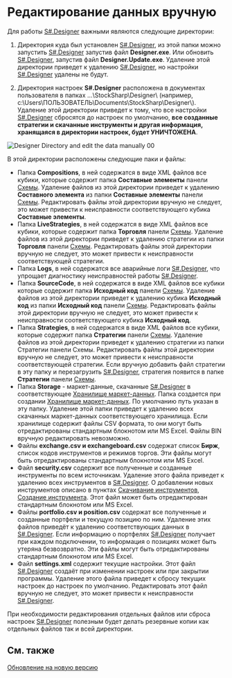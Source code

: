 # Редактирование данных вручную

Для работы [S\#.Designer](Designer.md) важными являются следующие директории:

1. Директория куда был установлен [S\#.Designer](Designer.md), из этой папки можно запустить [S\#.Designer](Designer.md) запустив файл **Designer.exe**. Или обновить [S\#.Designer](Designer.md), запустив файл **Designer.Update.exe**. Удаление этой директории приведет к удалению [S\#.Designer](Designer.md), но настройки [S\#.Designer](Designer.md) удалены не будут.

2. Директория настроек **S\#.Designer** расположена в документах пользователя в папках …\\StockSharp\\Designer\\ (например, c:\\Users\\ПОЛЬЗОВАТЕЛЬ\\Documents\\StockSharp\\Designer\\). Удаление этой директории приведет к тому, что все настройки [S\#.Designer](Designer.md) сбросятся до настроек по умолчанию, **все созданные стратегии и скачанные инструменты и другая информация, хранящаяся в директории настроек, будет УНИЧТОЖЕНА**.

![Designer Directory and edit the data manually 00](~/images/Designer_Directory_and_edit_data_manually_00.png)

В этой директории расположены следующие паки и файлы:

- Папка **Compositions**, в ней содержатся в виде XML файлов все кубики, которые содержит папка **Составные элементы** панели [Схемы](Designer_Panel_Schemas.md). Удаление файлов из этой директории приведет к удалению **Составного элемента** из папки **Составные элементы** панели [Схемы](Designer_Panel_Schemas.md). Редактировать файлы этой директории вручную не следует, это может привести к неисправности соответствующего кубика **Составные элементы**.
- Папка **LiveStrategies**, в ней содержатся в виде XML файлов все кубики, которые содержит папка **Торговля** панели [Схемы](Designer_Panel_Schemas.md). Удаление файлов из этой директории приведет к удалению стратегии из папки **Торговля** панели [Схемы](Designer_Panel_Schemas.md). Редактировать файлы этой директории вручную не следует, это может привести к неисправности соответствующей стратегии.
- Папка **Logs**, в ней содержатся все аварийные логи [S\#.Designer](Designer.md), что упрощает диагностику неисправностей работы [S\#.Designer](Designer.md).
- Папка **SourceCode**, в ней содержатся в виде XML файлов все кубики которые содержит папка **Исходный код** панели [Схемы](Designer_Panel_Schemas.md). Удаление файлов из этой директории приведет к удалению кубика **Исходный код** из папки **Исходный код** панели [Схемы](Designer_Panel_Schemas.md). Редактировать файлы этой директории вручную не следует, это может привести к неисправности соответствующего кубика **Исходный код**.
- Папка **Strategies**, в ней содержатся в виде XML файлов все кубики, которые содержит папка **Стратегии** панели [Схемы](Designer_Panel_Schemas.md). Удаление файлов из этой директории приведет к удалению стратегии из папки Стратегии панели Схемы. Редактировать файлы этой директории вручную не следует, это может привести к неисправности соответствующей стратегии. Если вручную добавить файл стратегии в эту папку и перезагрузить [S\#.Designer](Designer.md), стратегия появится в папке **Стратегии** панели [Схемы](Designer_Panel_Schemas.md).
- Папка **Storage** \- маркет\-данные, скачанные [S\#.Designer](Designer.md) в соответствующее [Хранилище маркет\-данных](Designer_Repository_of_historical_data.md). Папка создается при создании [Хранилище маркет\-данных](Designer_Repository_of_historical_data.md). По умолчанию путь указан в эту папку. Удаление этой папки приведет к удалению всех скачанных маркет\-данных соответствующего хранилища. Если хранилище содержит файлы CSV формата, то они могут быть отредактированы стандартным блокнотом или MS Excel. Файлы BIN вручную редактировать невозможно.
- Файлы **exchange.csv и exchangeboard.csv** содержат список **Бирж**, список кодов инструментов и режимов торгов. Эти файлы могут быть отредактированы стандартным блокнотом или MS Excel.
- Файл **security.csv** содержит все полученные и созданные инструменты по всем источникам. Удаление этого файла приведет к удалению всех инструментов в [S\#.Designer](Designer.md). О добавлении новых инструментов описано в пунктах [Скачивание инструментов](Designer_Download_instruments.md), [Создание инструмента](Designer_Creation_tool.md). Этот файл может быть отредактирован стандартным блокнотом или MS Excel.
- Файлы **portfolio.csv и position.csv** содержат все полученные и созданные портфели и текущую позицию по ним. Удаление этих файлов приведёт к удалению соответствующих данных в [S\#.Designer](Designer.md). Если информацию о портфелях [S\#.Designer](Designer.md) получает при каждом подключении, то информация о позициях может быть утеряна безвозвратно. Эти файлы могут быть отредактированы стандартным блокнотом или MS Excel.
- Файл **settings.xml** содержит текущие настройки. Этот файл [S\#.Designer](Designer.md) создаёт при изменении настроек или при закрытии программы. Удаление этого файла приведет к сбросу текущих настроек до настроек по умолчанию. Редактировать этот файл вручную не следует, это может привести к неисправности [S\#.Designer](Designer.md).

При необходимости редактирования отдельных файлов или сброса настроек [S\#.Designer](Designer.md) полезным будет делать резервные копии как отдельных файлов так и всей директории.

## См. также

[Обновление на новую версию](Designer_Update_to_new_version.md)
